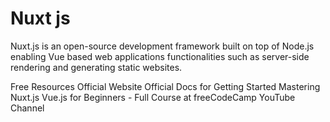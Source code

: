 # Nuxt js

Nuxt.js is an open-source development framework built on top of Node.js
enabling Vue based web applications functionalities such as server-side
rendering and generating static websites.

<ResourceGroupTitle>Free Resources</ResourceGroupTitle>
<BadgeLink colorScheme='blue' badgeText='Official Website' href='https://nuxtjs.org/'>Official Website</BadgeLink>
<BadgeLink colorScheme='blue' badgeText='Official Docs' href='https://nuxtjs.org/docs/get-started'>Official Docs for Getting Started</BadgeLink>
<BadgeLink colorScheme='yellow' badgeText='Read' href='https://masteringnuxt.com/'>Mastering Nuxt.js</BadgeLink>
<BadgeLink colorScheme='purple' badgeText='Watch' href='https://www.youtube.com/watch?v=FXpIoQ_rT_c'>Vue.js for Beginners - Full Course at freeCodeCamp YouTube Channel</BadgeLink>
